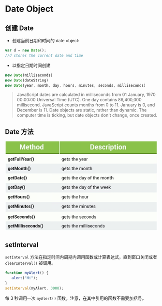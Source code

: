 # Date Object

## 创建 Date

- 创建当前日期和时间的 date object:

```js
var d = new Date();
//d stores the current date and time
```

- 以指定日期时间创建

```js
new Date(milliseconds)
new Date(dateString)
new Date(year, month, day, hours, minutes, seconds, milliseconds)
```

> JavaScript dates are calculated in milliseconds from 01 January, 1970 00:00:00 Universal Time (UTC). One day contains 86,400,000 millisecond.
> JavaScript counts months from 0 to 11. January is 0, and December is 11.
Date objects are static, rather than dynamic. The computer time is ticking, but date objects don't change, once created.

## Date 方法

![Date Methods](images/2020-02-28-17-12-23.png)

## setInterval

`setInterval` 方法在指定时间内周期内调用函数或计算表达式，直到窗口关闭或者 `clearInterval()` 被调用。

```js
function myAlert() {
   alert("Hi");
}
setInterval(myAlert, 3000);
```

每 3 秒调用一次 `myAlert()` 函数。注意，在其中引用的函数不需要加括号。
